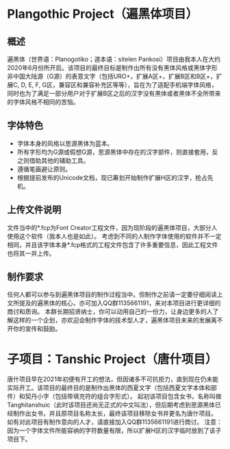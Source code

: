 # Plangothic Project（遍黑体项目）
## 概述
遍黑体（世界语：Planogotiko；道本语：sitelen Pankosi）项目由我本人在大约2020年6月份所开启。该项目的最终目标是制作出所有没有黑体风格或黑体字形非中国大陆源（G源）的表意文字（包括URO+，扩展A区+，扩展B区和B区+，扩展C, D, E, F, G区，兼容区和兼容补充区等等），旨在为了适配手机端字体风格，同时也为了满足一部分用户对于扩展B区之后的汉字没有黑体或者黑体不全所带来的字体风格不相同的苦恼。
## 字体特色
- 字体本身的风格以思源黑体为蓝本。
- 所有字形均为G源或假想G源，思源黑体中存在的汉字部件，则直接套用，反之则借助其他的辅助工具。
- 遵循笔画避让原则。
- 根据提前发布的Unicode文档，现已筹划开始制作扩展H区的汉字，抢占先机。
## 上传文件说明
文件当中的*.fcp为Font Creator工程文件，因为现阶段的遍黑体项目，大部分人使用这个软件（我本人也是如此）。
考虑到不同的人制作字体使用的软件并不一定相同，并且该字体本身*.fcp格式的工程文件包含了许多重要信息，因此工程文件也将其一并上传。
## 制作要求
任何人都可以参与到遍黑体项目的制作过程当中。但制作之前请一定要仔细阅读上文所提及的遍黑体的核心，亦可加入QQ群1135661191，来对本项目进行更详细的商讨和质询。
本群长期招贤纳士，你可以动用自己的一份力，让身边更多的人了解这样的一个企划，亦欢迎会制作字体的技术型人才，遍黑体项目未来的发展离不开你的宣传和鼓励。
# 子项目：Tanshic Project（唐什项目）
唐什项目早在2021年初便有开工的想法，但因诸多不可抗拒力，直到现在仍未能实际开工。该项目的最终目的是制作出黑体的西夏文字（包括西夏文字本体和部件）和契丹小字（包括带填充符的组合字形式）。
起初该项目包含女书，名称叫做Tanghitanshuic（此时该项目还尚无正式的中文叫法），但后期考虑到思源黑体已经制作出女书，并且原项目名称太长，最终该项目移除女书并更名为唐什项目。
如有对此项目有制作意向的人才，请直接加入QQ群1135661191进行商讨。
注意：因为一个字体文件所能容纳的字符数量有限，所以扩展H区的汉字临时放到了该子项目下。
